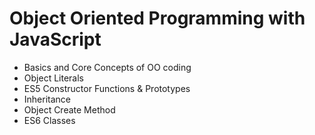 # Object Oriented Programming with JavaScript

- Basics and Core Concepts of OO coding
- Object Literals
- ES5 Constructor Functions & Prototypes
- Inheritance
- Object Create Method
- ES6 Classes  